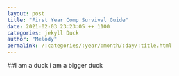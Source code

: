 ```yaml
--- 
layout: post
title: "First Year Comp Survival Guide"
date: 2021-02-03 23:23:05 ++ 1100
categories: jekyll Duck
author: "Melody"
permalink: /:categories/:year/:month/:day/:title.html
---
```

##I am a duck
i am a bigger duck




